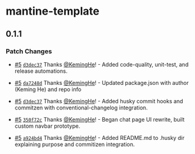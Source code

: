 # mantine-template

## 0.1.1

### Patch Changes

- [#5](https://github.com/KemingHe/mantine-template/pull/5) [`d3dec37`](https://github.com/KemingHe/mantine-template/commit/d3dec376fc5d5c90c8ce8730785ca39f4b3f2b0e) Thanks [@KemingHe](https://github.com/KemingHe)! - Added code-quality, unit-test, and release automations.

- [#5](https://github.com/KemingHe/mantine-template/pull/5) [`da7248d`](https://github.com/KemingHe/mantine-template/commit/da7248d457b96df2244c7da3d99b0d4913986a81) Thanks [@KemingHe](https://github.com/KemingHe)! - Updated package.json with author (Keming He) and repo info

- [#5](https://github.com/KemingHe/mantine-template/pull/5) [`d3dec37`](https://github.com/KemingHe/mantine-template/commit/d3dec376fc5d5c90c8ce8730785ca39f4b3f2b0e) Thanks [@KemingHe](https://github.com/KemingHe)! - Added husky commit hooks and commitzen with conventional-changelog integration.

- [#5](https://github.com/KemingHe/mantine-template/pull/5) [`350f72c`](https://github.com/KemingHe/mantine-template/commit/350f72cd1a6abbbfaff115ee850a23f5abf3dd60) Thanks [@KemingHe](https://github.com/KemingHe)! - Began chat page UI rewrite, built custom navbar prototype.

- [#5](https://github.com/KemingHe/mantine-template/pull/5) [`a924bd4`](https://github.com/KemingHe/mantine-template/commit/a924bd49eebb2e820f35443d9b48126e4421b447) Thanks [@KemingHe](https://github.com/KemingHe)! - Added README.md to .husky dir explaining purpose and commitizen integration.
